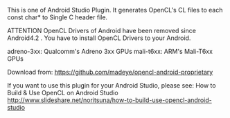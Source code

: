 This is one of Android Studio Plugin. It generates OpenCL's CL files to each const char* to Single C header file.

ATTENTION OpenCL Drivers of Android have been removed since Android4.2 . You have to install OpenCL Drivers to your Android.

adreno-3xx: Qualcomm's Adreno 3xx GPUs mali-t6xx: ARM's Mali-T6xx GPUs

Download from: https://github.com/madeye/opencl-android-proprietary

If you want to use this plugin for your Android Studio, please see: How to Build & Use OpenCL on Android Studio http://www.slideshare.net/noritsuna/how-to-build-use-opencl-android-studio

